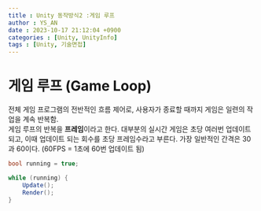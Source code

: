 ```yaml
---
title : Unity 동작방식2 :게임 루프
author : YS_AN
date : 2023-10-17 21:12:04 +0900
categories : [Unity, UnityInfo]
tags : [Unity, 기술면접]
---
```


# 게임 루프 (Game Loop)
전체 게임 프로그램의 전반적인 흐름 제어로, 사용자가 종료할 때까지 게임은 일련의 작업을 계속 반복함. <br/>
게임 루프의 반복을 **프레임**이라고 한다. 대부분의 실시간 게임은 초당 여러번 업데이트되고,
이때 업데이트 되는 회수를 초당 프레임수라고 부른다. 가장 일반적인 간격은 30과 60이다. (60FPS = 1초에 60번 업데이트 됨)

```c#
bool running = true;

while (running) {
    Update();
    Render();
}
```



